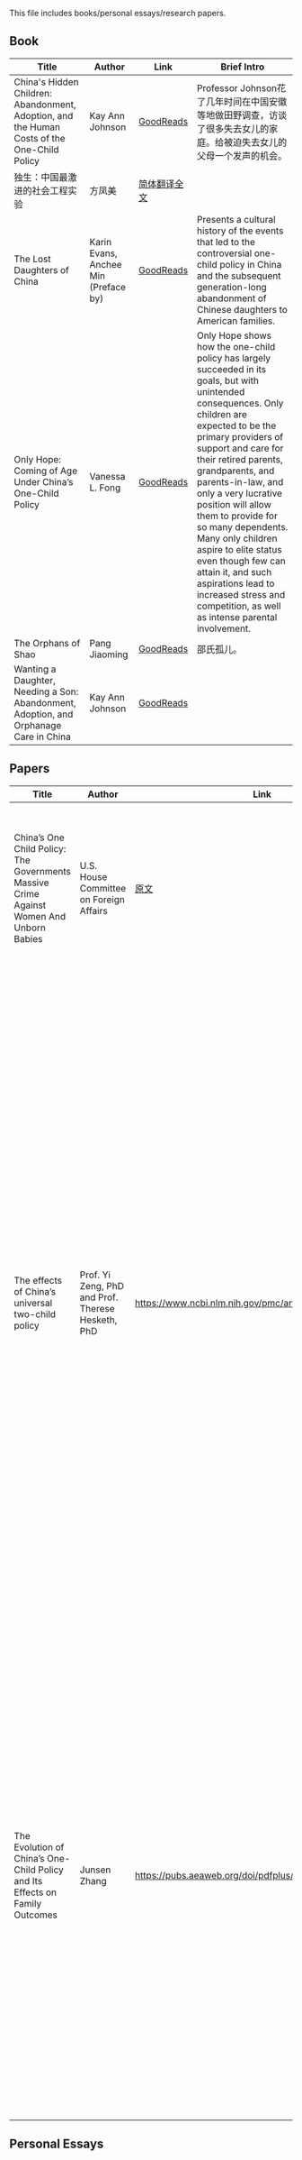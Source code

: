 This file includes books/personal essays/research papers.

## Book
|Title	|Author	|Link|	Brief Intro|
| -- | -- |--|--|
|China's Hidden Children: Abandonment, Adoption, and the Human Costs of the One-Child Policy |Kay Ann Johnson	| [GoodReads](https://www.goodreads.com/book/show/26153676-china-s-hidden-children)	|Professor Johnson花了几年时间在中国安徽等地做田野调查，访谈了很多失去女儿的家庭。给被迫失去女儿的父母一个发声的机会。|
|独生：中国最激进的社会工程实验 	|方凤美	|[简体翻译全文](http://www.meifong.org/wp-content/uploads/2016/11/%E7%8B%AC%E7%94%9F-simplified-2016-1123-compressed.pdf)	||
|The Lost Daughters of China	| Karin Evans, Anchee Min (Preface by)	|[GoodReads](https://www.goodreads.com/book/show/112296.The_Lost_Daughters_of_China)|	Presents a cultural history of the events that led to the controversial one-child policy in China and the subsequent generation-long abandonment of Chinese daughters to American families. |
|Only Hope: Coming of Age Under China’s One-Child Policy|	Vanessa L. Fong|	[GoodReads](https://www.goodreads.com/book/show/76384.Only_Hope)|	Only Hope shows how the one-child policy has largely succeeded in its goals, but with unintended consequences. Only children are expected to be the primary providers of support and care for their retired parents, grandparents, and parents-in-law, and only a very lucrative position will allow them to provide for so many dependents. Many only children aspire to elite status even though few can attain it, and such aspirations lead to increased stress and competition, as well as intense parental involvement.|
|The Orphans of Shao|	Pang Jiaoming	|[GoodReads](https://www.goodreads.com/book/show/25956712-the-orphans-of-shao)	|邵氏孤儿。|
|Wanting a Daughter, Needing a Son: Abandonment, Adoption, and Orphanage Care in China	|Kay Ann Johnson|	[GoodReads](https://www.goodreads.com/book/show/181420.Wanting_a_Daughter_Needing_a_Son)| |

## Papers
|Title	|Author	|Link|	Brief Intro|
| -- | -- |--|--|
|China’s One Child Policy: The Governments Massive Crime Against Women And Unborn Babies|	U.S. House Committee on Foreign Affairs|	[原文](https://www.govinfo.gov/content/pkg/CHRG-112hhrg68446/html/CHRG-112hhrg68446.htm) | "HEARING BEFORE THE SUBCOMMITTEE ON AFRICA, GLOBAL HEALTH,                            AND HUMAN RIGHTS OF THE  COMMITTEE ON FOREIGN AFFAIRS  HOUSE OF REPRESENTATIVES ONE HUNDRED TWELFTH CONGRESS FIRST SESSION"|
|The effects of China’s universal two-child policy |Prof. Yi Zeng, PhD and Prof. Therese Hesketh, PhD|  https://www.ncbi.nlm.nih.gov/pmc/articles/PMC5944611/|In October, 2015, China’s one-child policy was replaced by a universal two-child policy. The effects of the new policy are inevitably speculative, but predictions can be made based on recent trends. The population increase will be relatively small, peaking at 1·45 billion in 2029 (compared with a peak of 1·4 billion in 2023 if the one-child policy continued). The new policy will allow almost all Chinese people to have their preferred number of children. The benefits of the new policy include: a large reduction in abortions of unapproved pregnancies, virtual elimination of the problem of unregistered children, and a more normal sex ratio. All of these effects should improve health outcomes. Effects of the new policy on the shrinking workforce and rapid population ageing will not be evident for two decades. In the meantime, more sound policy actions are needed to meet the social, health, and care needs of the elderly population.|
|The Evolution of China’s One-Child Policy and Its Effects on Family Outcomes | Junsen Zhang | https://pubs.aeaweb.org/doi/pdfplus/10.1257/jep.31.1.141 | "Although the literature on China’s one-child policy has generally found a statistically significant effect on reducing fertility, most of the studies found the effect to be rather small, especially in the longer-term (Wang et al. 2016). However, this small effect must be understood in the context of the aggressive family planning program in the early 1970s. Given China’s extremely high economic growth after 1979 and the fertility transition experienced in other East Asian countries, China’s further decline of fertility after 1979—which was significantly smaller than what had already occurred during the 1970s—cannot be fully or even mainly attributed to the effect of the one-child policy. "|
  
## Personal Essays
